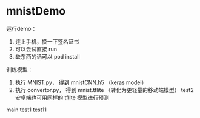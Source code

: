 # mnistDemo


运行demo：
  1. 连上手机，换一下签名证书
  2. 可以尝试直接 run
  3. 缺东西的话可以 pod install

训练模型：
  1. 执行 MNIST.py， 得到 mnistCNN.h5 （keras model）
  2. 执行 convertor.py， 得到 mnist.tflite （转化为更轻量的移动端模型）
test2
安卓端也可用同样的 tflite 模型进行预测

main
test1
test11
